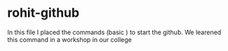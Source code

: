 # rohit-github
In this file I placed the commands (basic ) to start the github.
We learened this command in a workshop in our college
